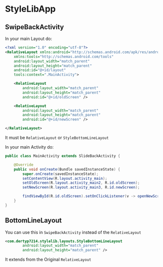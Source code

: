 # StyleLibApp


## SwipeBackActivity

In your main Layout do:
```Xml
<?xml version="1.0" encoding="utf-8"?>
<RelativeLayout xmlns:android="http://schemas.android.com/apk/res/android"
    xmlns:tools="http://schemas.android.com/tools"
    android:layout_width="match_parent"
    android:layout_height="match_parent"
    android:id="@+id/layout"
    tools:context=".MainActivity">

    <RelativeLayout
        android:layout_width="match_parent"
        android:layout_height="match_parent"
        android:id="@+id/oldScreen" />

    <RelativeLayout
        android:layout_width="match_parent"
        android:layout_height="match_parent"
        android:id="@+id/newScreen" />

</RelativeLayout>
```

It must be `RelativeLayout` or `StyleBottomLineLayout`

In your main Activity do:
```Java
public class MainActivity extends SlideBackActivity {

    @Override
    public void onCreate(Bundle savedInstanceState) {
        super.onCreate(savedInstanceState);
        setContentView(R.layout.activity_main);
        setOldScreen(R.layout.activity_main2, R.id.oldScreen);
        setNewScreen(R.layout.activity_main3, R.id.newScreen);

        findViewById(R.id.oldScreen).setOnClickListener(v -> openNewScreen());
    }
}
```

## BottomLineLayout

You can use this in `SwipeBackActivity` instead of the `RelativeLayout`

```Xml
<com.dertyp7214.stylelib.layouts.StyleBottomLineLayout
        android:layout_width="match_parent"
        android:layout_height="match_parent" />
```

It extends from the Original `RelativeLayout`

